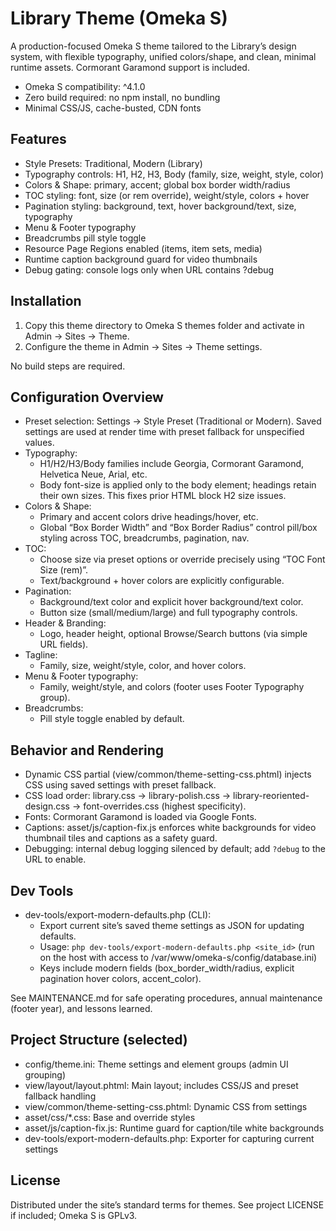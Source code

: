 # Library Theme (Omeka S)

A production-focused Omeka S theme tailored to the Library’s design system, with flexible typography, unified colors/shape, and clean, minimal runtime assets. Cormorant Garamond support is included.

- Omeka S compatibility: ^4.1.0
- Zero build required: no npm install, no bundling
- Minimal CSS/JS, cache-busted, CDN fonts

## Features

- Style Presets: Traditional, Modern (Library)
- Typography controls: H1, H2, H3, Body (family, size, weight, style, color)
- Colors & Shape: primary, accent; global box border width/radius
- TOC styling: font, size (or rem override), weight/style, colors + hover
- Pagination styling: background, text, hover background/text, size, typography
- Menu & Footer typography
- Breadcrumbs pill style toggle
- Resource Page Regions enabled (items, item sets, media)
- Runtime caption background guard for video thumbnails
- Debug gating: console logs only when URL contains ?debug

## Installation

1) Copy this theme directory to Omeka S themes folder and activate in Admin → Sites → Theme.
2) Configure the theme in Admin → Sites → Theme settings.

No build steps are required.

## Configuration Overview

- Preset selection: Settings → Style Preset (Traditional or Modern). Saved settings are used at render time with preset fallback for unspecified values.
- Typography:
  - H1/H2/H3/Body families include Georgia, Cormorant Garamond, Helvetica Neue, Arial, etc.
  - Body font-size is applied only to the body element; headings retain their own sizes. This fixes prior HTML block H2 size issues.
- Colors & Shape:
  - Primary and accent colors drive headings/hover, etc.
  - Global “Box Border Width” and “Box Border Radius” control pill/box styling across TOC, breadcrumbs, pagination, nav.
- TOC:
  - Choose size via preset options or override precisely using “TOC Font Size (rem)”.
  - Text/background + hover colors are explicitly configurable.
- Pagination:
  - Background/text color and explicit hover background/text color.
  - Button size (small/medium/large) and full typography controls.
- Header & Branding:
  - Logo, header height, optional Browse/Search buttons (via simple URL fields).
- Tagline:
  - Family, size, weight/style, color, and hover colors.
- Menu & Footer typography:
  - Family, weight/style, and colors (footer uses Footer Typography group).
- Breadcrumbs:
  - Pill style toggle enabled by default.

## Behavior and Rendering

- Dynamic CSS partial (view/common/theme-setting-css.phtml) injects CSS using saved settings with preset fallback.
- CSS load order: library.css → library-polish.css → library-reoriented-design.css → font-overrides.css (highest specificity).
- Fonts: Cormorant Garamond is loaded via Google Fonts.
- Captions: asset/js/caption-fix.js enforces white backgrounds for video thumbnail tiles and captions as a safety guard.
- Debugging: internal debug logging silenced by default; add `?debug` to the URL to enable.

## Dev Tools

- dev-tools/export-modern-defaults.php (CLI):
  - Export current site’s saved theme settings as JSON for updating defaults.
  - Usage: `php dev-tools/export-modern-defaults.php <site_id>` (run on the host with access to /var/www/omeka-s/config/database.ini)
  - Keys include modern fields (box_border_width/radius, explicit pagination hover colors, accent_color).

See MAINTENANCE.md for safe operating procedures, annual maintenance (footer year), and lessons learned.

## Project Structure (selected)

- config/theme.ini: Theme settings and element groups (admin UI grouping)
- view/layout/layout.phtml: Main layout; includes CSS/JS and preset fallback handling
- view/common/theme-setting-css.phtml: Dynamic CSS from settings
- asset/css/*.css: Base and override styles
- asset/js/caption-fix.js: Runtime guard for caption/tile white backgrounds
- dev-tools/export-modern-defaults.php: Exporter for capturing current settings

## License

Distributed under the site’s standard terms for themes. See project LICENSE if included; Omeka S is GPLv3.
